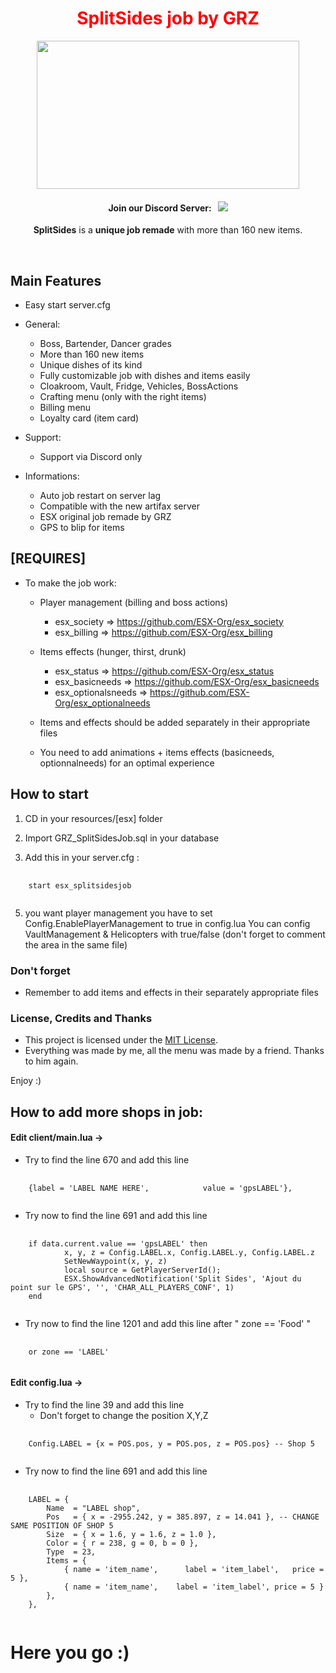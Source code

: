 <p align="center">
	<font color="red"><h1 align="center">
		SplitSides job by GRZ
	</h1></font>
	<p align="center">
		<img width="420" height="237" src="https://cdn.discordapp.com/attachments/672192669249961995/702795661619363930/SSWest-GTAV.jpg">
	</p>
	<h4 align="center">
		Join our Discord Server: &nbsp; <a href="https://discord.gg/ThNYDCQ"><img src="https://discordapp.com/api/guilds/577993482761928734/widget.png?style=shield"></img></a>
	</h4>
	<p align="center">
		<b>SplitSides</b> is a <b>unique job remade</b> with more than 160 new items.
	</p>
</p>

<br/>



## Main Features
- Easy start server.cfg
- General:
    - Boss, Bartender, Dancer grades
    - More than 160 new items
    - Unique dishes of its kind
    - Fully customizable job with dishes and items easily 
    - Cloakroom, Vault, Fridge, Vehicles, BossActions
    - Crafting menu (only with the right items)
    - Billing menu
    - Loyalty card (item card)

- Support:
	- Support via Discord only

- Informations:
	- Auto job restart on server lag
	- Compatible with the new artifax server 
	- ESX original job remade by GRZ
	- GPS to blip for items



## [REQUIRES]
- To make the job work:
    - Player management (billing and boss actions)
        - esx_society => https://github.com/ESX-Org/esx_society
        - esx_billing => https://github.com/ESX-Org/esx_billing

    - Items effects (hunger, thirst, drunk)
        - esx_status => https://github.com/ESX-Org/esx_status
        - esx_basicneeds => https://github.com/ESX-Org/esx_basicneeds
        - esx_optionalsneeds => https://github.com/ESX-Org/esx_optionalneeds

    - Items and effects should be added separately in their appropriate files
    - You need to add animations + items effects (basicneeds, optionnalneeds) for an optimal experience



## How to start 

<ol>
    <li>
        <p>CD in your resources/[esx] folder</P>
    </li>
    <li>
        <p>Import GRZ_SplitSidesJob.sql in your database</P>
    </li>
    <li>
        <p>Add this in your server.cfg :</P>
    </li>
</ol>
<pre>
    <code>
    start esx_splitsidesjob
    </code>
</pre>
<ol start="5">
    <li>
        <p>you want player management you have to set Config.EnablePlayerManagement to true in config.lua You can config VaultManagement & Helicopters with true/false (don't forget to comment the area in the same file)
        </P>
    </li>
</ol>



### Don't forget

 - Remember to add items and effects in their separately appropriate files



### License, Credits and Thanks

- This project is licensed under the [MIT License](https://github.com/tabarra/txAdmin/blob/master/LICENSE).
- Everything was made by me, all the menu was made by a friend. Thanks to him again.

Enjoy :)






## How to add more shops in job:

#### Edit client/main.lua ->

- Try to find the line  670 and add this line
<pre>
    <code>
    {label = 'LABEL NAME HERE',            value = 'gpsLABEL'},
    </code>
</pre>
- Try now to find the line  691 and add this line
<pre>
    <code>
    if data.current.value == 'gpsLABEL' then
			x, y, z = Config.LABEL.x, Config.LABEL.y, Config.LABEL.z
			SetNewWaypoint(x, y, z)
			local source = GetPlayerServerId();
			ESX.ShowAdvancedNotification('Split Sides', 'Ajout du point sur le GPS', '', 'CHAR_ALL_PLAYERS_CONF', 1)
    end
    </code>
</pre>


- Try now to find the line  1201 and add this line after " zone == 'Food' "
<pre>
    <code>
    or zone == 'LABEL'
    </code>
</pre>

#### Edit config.lua ->

- Try to find the line  39 and add this line
    - Don't forget to change the position X,Y,Z
<pre>
    <code>
    Config.LABEL = {x = POS.pos, y = POS.pos, z = POS.pos} -- Shop 5 
    </code>
</pre>

- Try now to find the line  691 and add this line
<pre>
    <code>
    LABEL = {
        Name  = "LABEL shop",
        Pos   = { x = -2955.242, y = 385.897, z = 14.041 }, -- CHANGE SAME POSITION OF SHOP 5
        Size  = { x = 1.6, y = 1.6, z = 1.0 },
        Color = { r = 238, g = 0, b = 0 },
        Type  = 23,
        Items = {
            { name = 'item_name',      label = 'item_label',   price = 5 },
            { name = 'item_name',    label = 'item_label', price = 5 }
        },
    },
    </code>
</pre>

# Here you go :)




